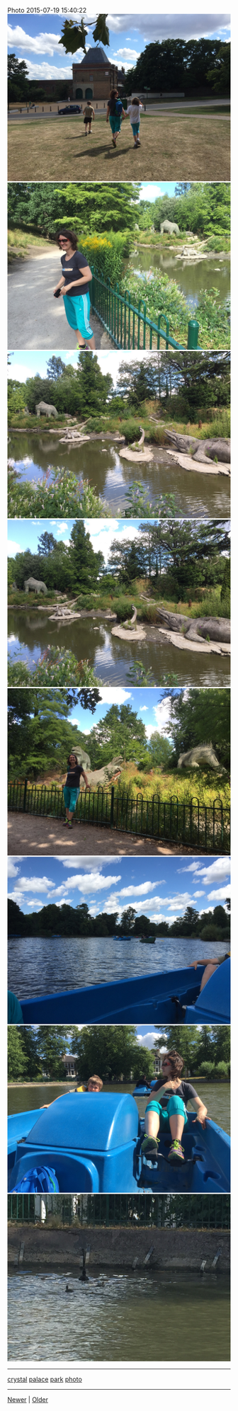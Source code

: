 <!--
title: Photo 2015-07-19 15
date: 2020-06-28T14:43:49.673Z
tags: crystal, palace, park, photo
-->


Photo 2015-07-19 15:40:22
![](124492938457-0.jpg)
![](124492938457-1.jpg)
![](124492938457-2.jpg)
![](124492938457-3.jpg)
![](124492938457-4.jpg)
![](124492938457-5.jpg)
![](124492938457-6.jpg)
![](124492938457-7.jpg)

<!--BOTTOM-POST-NAVIGATION-->
---

[crystal](tag-crystal.md) [palace](tag-palace.md) [park](tag-park.md) [photo](tag-photo.md)

---

[Newer](124422253927.md) | [Older](124655161352.md)